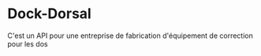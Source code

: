 # Dock-Dorsal
 C'est un API pour une entreprise de fabrication d'équipement de correction pour les dos
